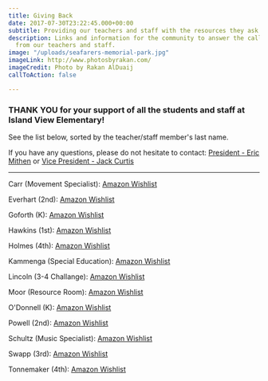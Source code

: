 ```yaml
---
title: Giving Back
date: 2017-07-30T23:22:45.000+00:00
subtitle: Providing our teachers and staff with the resources they ask for.
description: Links and information for the community to answer the call for resources
  from our teachers and staff.
image: "/uploads/seafarers-memorial-park.jpg"
imageLink: http://www.photosbyrakan.com/
imageCredit: Photo by Rakan AlDuaij
callToAction: false

---
```

### **THANK YOU** for your support of all the students and staff at Island View Elementary!

See the list below, sorted by the teacher/staff member's last name.

If you have any questions, please do not hesitate to contact: [President - Eric Mithen](mailto:president@islandviewpta.org) or [Vice President - Jack Curtis](mailto:vicepresident@islandviewpta.org)

***
Carr (Movement Specialist): [Amazon Wishlist](https://www.amazon.com/hz/wishlist/ls/1JEBCT09Q10HR?ref_=wl_share)

Everhart (2nd): [Amazon Wishlist](https://www.amazon.com/hz/wishlist/ls/14WJJ2TEUWF1R)

Goforth (K): [Amazon Wishlist](https://www.amazon.com/hz/wishlist/ls/21OOQW6I2KCDS) 

Hawkins (1st): [Amazon Wishlist](https://www.amazon.com/hz/wishlist/ls/1DGL80UJUJT22)

Holmes (4th): [Amazon Wishlist](https://www.amazon.com/hz/wishlist/ls/26TYKLDI55LUC)

Kammenga (Special Education): [Amazon Wishlist](https://www.amazon.com/hz/wishlist/ls/3DOB6ZR96OITC)

Lincoln (3-4 Challange): [Amazon Wishlist](https://www.amazon.com/hz/wishlist/ls/3BDK0WEOFC1NT)

Moor (Resource Room): [Amazon Wishlist](https://www.amazon.com/hz/wishlist/ls/B1ERJG49CED6) 

O'Donnell (K): [Amazon Wishlist](https://www.amazon.com/hz/wishlist/genericItemsPage/M6HOKT4Y68T7)

Powell (2nd): [Amazon Wishlist](https://www.amazon.com/hz/wishlist/ls/T3BO69SFRFN9?ref_=wl_share) 

Schultz (Music Specialist): [Amazon Wishlist](https://www.amazon.com/hz/wishlist/ls/ABQP7CD300S)

Swapp (3rd): [Amazon Wishlist](https://www.amazon.com/hz/wishlist/ls/1NNA5FDLLWS6F)

Tonnemaker (4th): [Amazon Wishlist](https://www.amazon.com/hz/wishlist/ls/25SOS5RHV36T6/ref=nav_wishlist_lists_2?_encoding=UTF8&type=wishlist#)
